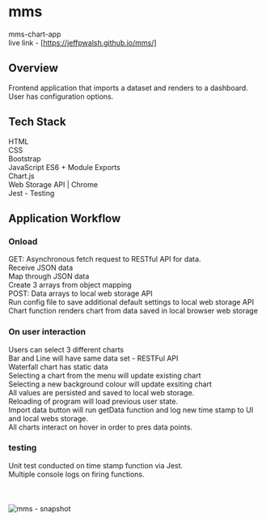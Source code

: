 # mms
mms-chart-app<br>
live link - [https://jeffpwalsh.github.io/mms/]<br>
## Overview
Frontend application that imports a dataset and renders to a dashboard.
User has configuration options.
## Tech Stack
HTML<br>
CSS<BR>
Bootstrap<BR>
JavaScript ES6 + Module Exports<BR>
Chart.js<BR>
Web Storage API | Chrome<BR>
Jest - Testing<BR>
## Application Workflow
### Onload
GET: Asynchronous fetch request to RESTful API for data. <BR>
Receive JSON data<BR>
Map through JSON data<BR>
Create 3 arrays from object mapping<BR>
POST: Data arrays to local web storage API<BR>
Run config file to save additional default settings to local web storage API<BR>
Chart function renders chart from data saved in local browser web storage<BR>
### On user interaction
Users can select 3 different charts<BR>
Bar and Line will have same data set - RESTFul API<br>
Waterfall chart has static data <br>
Selecting a chart from the menu will update existing chart<BR>
Selecting a new background colour will update exsiting chart<BR>
All values are persisted and saved to local web storage.<BR>
Reloading of program will load previous user state.<BR>
Import data button will run getData function and log new time stamp to UI and local webs storage.<BR>
All charts interact on hover in order to pres data points.<BR>
### testing
Unit test conducted on time stamp function via Jest.<BR>
Multiple console logs on firing functions.<BR>
<br>
<br>  
![mms - snapshot](https://user-images.githubusercontent.com/60255918/181375178-78db3982-f925-4677-8ea4-077b72f79b1b.png)



